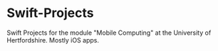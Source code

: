 # Swift-Projects

Swift Projects for the module "Mobile Computing" at the University of Hertfordshire. Mostly iOS apps.
